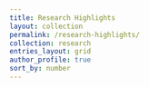 ```yaml
---
title: Research Highlights
layout: collection
permalink: /research-highlights/
collection: research
entries_layout: grid
author_profile: true
sort_by: number
---
```

